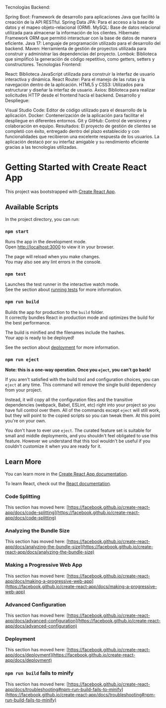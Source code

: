 Tecnologías Backend:

Spring Boot: Framework de desarrollo para aplicaciones Java que facilitó la creación de la API RESTful.
Spring Data JPA: Para el acceso a la base de datos y el mapeo objeto-relacional (ORM).
MySQL: Base de datos relacional utilizada para almacenar la información de los clientes.
Hibernate: Framework ORM que permitió interactuar con la base de datos de manera eficiente.
Java 17: Lenguaje de programación utilizado para el desarrollo del backend.
Maven: Herramienta de gestión de proyectos utilizada para construir y administrar las dependencias del proyecto.
Lombok: Biblioteca que simplificó la generación de código repetitivo, como getters, setters y constructores.
Tecnologías Frontend:

React: Biblioteca JavaScript utilizada para construir la interfaz de usuario interactiva y dinámica.
React Router: Para el manejo de las rutas y la navegación dentro de la aplicación.
HTML5 y CSS3: Utilizados para estructurar y diseñar la interfaz de usuario.
Axios: Biblioteca para realizar solicitudes HTTP desde el frontend hacia el backend.
Desarrollo y Despliegue:

Visual Studio Code: Editor de código utilizado para el desarrollo de la aplicación.
Docker: Contenerización de la aplicación para facilitar el despliegue en diferentes entornos.
Git y GitHub: Control de versiones y colaboración en equipo.
Resultados:
El proyecto de gestión de clientes se completó con éxito, entregado dentro del plazo establecido y con funcionalidades que recibieron una excelente respuesta de los usuarios. La aplicación destacó por su interfaz amigable y su rendimiento eficiente gracias a las tecnologías utilizadas.






# Getting Started with Create React App

This project was bootstrapped with [Create React App](https://github.com/facebook/create-react-app).

## Available Scripts

In the project directory, you can run:

### `npm start`

Runs the app in the development mode.\
Open [http://localhost:3000](http://localhost:3000) to view it in your browser.

The page will reload when you make changes.\
You may also see any lint errors in the console.

### `npm test`

Launches the test runner in the interactive watch mode.\
See the section about [running tests](https://facebook.github.io/create-react-app/docs/running-tests) for more information.

### `npm run build`

Builds the app for production to the `build` folder.\
It correctly bundles React in production mode and optimizes the build for the best performance.

The build is minified and the filenames include the hashes.\
Your app is ready to be deployed!

See the section about [deployment](https://facebook.github.io/create-react-app/docs/deployment) for more information.

### `npm run eject`

**Note: this is a one-way operation. Once you `eject`, you can't go back!**

If you aren't satisfied with the build tool and configuration choices, you can `eject` at any time. This command will remove the single build dependency from your project.

Instead, it will copy all the configuration files and the transitive dependencies (webpack, Babel, ESLint, etc) right into your project so you have full control over them. All of the commands except `eject` will still work, but they will point to the copied scripts so you can tweak them. At this point you're on your own.

You don't have to ever use `eject`. The curated feature set is suitable for small and middle deployments, and you shouldn't feel obligated to use this feature. However we understand that this tool wouldn't be useful if you couldn't customize it when you are ready for it.

## Learn More

You can learn more in the [Create React App documentation](https://facebook.github.io/create-react-app/docs/getting-started).

To learn React, check out the [React documentation](https://reactjs.org/).

### Code Splitting

This section has moved here: [https://facebook.github.io/create-react-app/docs/code-splitting](https://facebook.github.io/create-react-app/docs/code-splitting)

### Analyzing the Bundle Size

This section has moved here: [https://facebook.github.io/create-react-app/docs/analyzing-the-bundle-size](https://facebook.github.io/create-react-app/docs/analyzing-the-bundle-size)

### Making a Progressive Web App

This section has moved here: [https://facebook.github.io/create-react-app/docs/making-a-progressive-web-app](https://facebook.github.io/create-react-app/docs/making-a-progressive-web-app)

### Advanced Configuration

This section has moved here: [https://facebook.github.io/create-react-app/docs/advanced-configuration](https://facebook.github.io/create-react-app/docs/advanced-configuration)

### Deployment

This section has moved here: [https://facebook.github.io/create-react-app/docs/deployment](https://facebook.github.io/create-react-app/docs/deployment)

### `npm run build` fails to minify

This section has moved here: [https://facebook.github.io/create-react-app/docs/troubleshooting#npm-run-build-fails-to-minify](https://facebook.github.io/create-react-app/docs/troubleshooting#npm-run-build-fails-to-minify)
